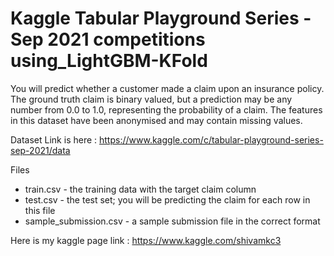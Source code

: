 # Kaggle Tabular Playground Series - Sep 2021 competitions using_LightGBM-KFold 
 You will predict whether a customer made a claim upon an insurance policy. The ground truth claim is binary valued, but a prediction may be any number from 0.0 to 1.0, representing the probability of a claim. The features in this dataset have been anonymised and may contain missing values.
 
Dataset Link is here : https://www.kaggle.com/c/tabular-playground-series-sep-2021/data

Files
 - train.csv - the training data with the target claim column
 - test.csv  - the test set; you will be predicting the claim for each row in                  this file
 - sample_submission.csv - a sample submission file in the correct format


Here is my kaggle page link : https://www.kaggle.com/shivamkc3
